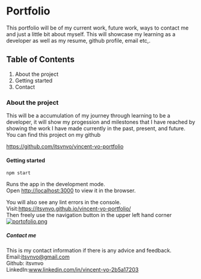 # Portfolio
This portfolio will be of my current work, future work, ways to contact me and just a little bit about myself. This will showcase my learning as a developer as well as my resume, github profile, email etc,.

## Table of Contents
 1. About the project
 2. Getting started
 3. Contact
 
 ### About the project
 This will be a accumulation of my journey through learning to be a developer, it will show my progession and milestones that I have reached by showing the work I have made currently in the past, present, and future. \
 You can find this project on my github
 
 https://github.com/itsvnvo/vincent-vo-portfolio
 
#### Getting started

 `npm start`

Runs the app in the development mode.\
Open [http://localhost:3000](http://localhost:3000) to view it in the browser.


You will also see any lint errors in the console.
 Visit:https://itsvnvo.github.io/vincent-vo-portfolio/ \
 Then freely  use the navigation button in the upper left hand corner \
[![portofolio.png](https://i.postimg.cc/wBdPCngb/portofolio.png)](https://postimg.cc/sMwwS6Bp)
 
 ##### Contact me
 This is my contact information if there is any advice and feedback. \
 Email:itsvnvo@gmail.com \
 Github: itsvnvo \
 LinkedIn:www.linkedin.com/in/vincent-vo-2b5a17203
